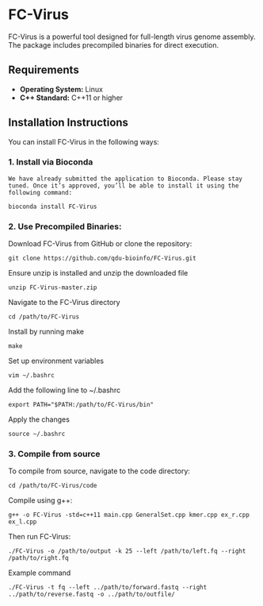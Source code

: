# FC-Virus

FC-Virus is a powerful tool designed for full-length virus genome assembly. The package includes precompiled binaries for direct execution.

## Requirements

- **Operating System:** Linux
- **C++ Standard:** C++11 or higher

## Installation Instructions

You can install FC-Virus in the following ways:

### 1. Install via Bioconda
```
We have already submitted the application to Bioconda. Please stay tuned. Once it’s approved, you’ll be able to install it using the following command:
```
```
bioconda install FC-Virus
```
### 2. Use Precompiled Binaries:
Download FC-Virus from GitHub or clone the repository:
```
git clone https://github.com/qdu-bioinfo/FC-Virus.git
```
 Ensure unzip is installed and unzip the downloaded file
 ```
unzip FC-Virus-master.zip
```
 Navigate to the FC-Virus directory
 ```
cd /path/to/FC-Virus
```
 Install by running make
 ```
make
```
 Set up environment variables
 ```
vim ~/.bashrc
```
 Add the following line to ~/.bashrc
 ```
export PATH="$PATH:/path/to/FC-Virus/bin"
```
 Apply the changes
 ```
source ~/.bashrc
```
### 3. Compile from source
To compile from source, navigate to the code directory:
```
cd /path/to/FC-Virus/code
```
Compile using g++:
```
g++ -o FC-Virus -std=c++11 main.cpp GeneralSet.cpp kmer.cpp ex_r.cpp ex_l.cpp
```
Then run FC-Virus:
```
./FC-Virus -o /path/to/output -k 25 --left /path/to/left.fq --right /path/to/right.fq
```

Example command
```
./FC-Virus -t fq --left ../path/to/forward.fastq --right ../path/to/reverse.fastq -o ../path/to/outfile/
```

